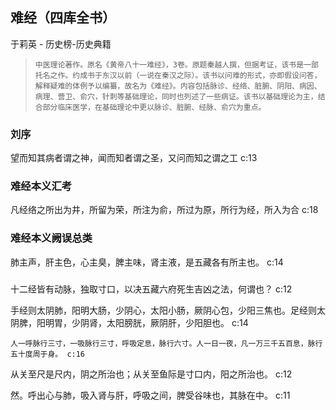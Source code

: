 ## 难经（四库全书）

于莉英  -  历史榜-历史典籍

>     中医理论著作。原名《黄帝八十一难经》，3卷。原题秦越人撰，但据考证，该书是一部托名之作。约成书于东汉以前（一说在秦汉之际）。该书以问难的形式，亦即假设问答，解释疑难的体例予以编纂，故名为《难经》。内容包括脉诊、经络、脏腑、阴阳、病因、病理、营卫、俞穴，针刺等基础理论，同时也列述了一些病证。该书以基础理论为主，结合部分临床医学，在基础理论中更以脉诊、脏腑、经脉、俞穴为重点。


### 刘序

望而知其病者谓之神，闻而知者谓之圣，又问而知之谓之工 c:13

### 难经本义汇考

凡经络之所出为井，所留为荣，所注为俞，所过为原，所行为经，所入为合 c:18

### 难经本义阙误总类

肺主声，肝主色，心主臭，脾主味，肾主液，是五藏各有所主也。 c:14

### 

十二经皆有动脉，独取寸口，以决五藏六府死生吉凶之法，何谓也？ c:12

手经则太阴肺，阳明大肠，少阴心，太阳小肠，厥阴心包，少阳三焦也。足经则太阴脾，阳明胃，少阴肾，太阳膀胱，厥阴肝，少阳胆也。 c:14

    人一呼脉行三寸，一吸脉行三寸，呼吸定息，脉行六寸。人一日一夜，凡一万三千五百息，脉行五十度周于身。 c:16

从关至尺是尺内，阴之所治也；从关至鱼际是寸口内，阳之所治也。 c:12

然。呼出心与肺，吸入肾与肝，呼吸之间，脾受谷味也，其脉在中。 c:11